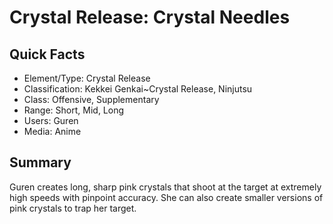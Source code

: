 # Crystal Release: Crystal Needles

## Quick Facts
- Element/Type: Crystal Release
- Classification: Kekkei Genkai~Crystal Release, Ninjutsu
- Class: Offensive, Supplementary
- Range: Short, Mid, Long
- Users: Guren
- Media: Anime

## Summary
Guren creates long, sharp pink crystals that shoot at the target at extremely high speeds with pinpoint accuracy. She can also create smaller versions of pink crystals to trap her target.
